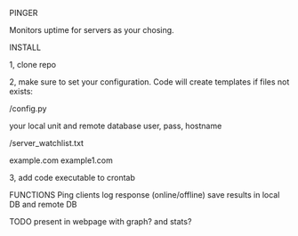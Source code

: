 PINGER

Monitors uptime for servers as your chosing.

INSTALL

1, clone repo

2, make sure to set your configuration. Code will create templates if files not exists:

/config.py

  your local unit and remote database user, pass, hostname

/server_watchlist.txt

  example.com
  example1.com
  
3, add code executable to crontab

FUNCTIONS
Ping clients
log response (online/offline)
save results in local DB and remote DB

TODO
present in webpage with graph? and stats?
